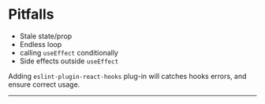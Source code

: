# Pitfalls

- Stale state/prop
- Endless loop
- calling `useEffect` conditionally
- Side effects outside `useEffect`

Adding `eslint-plugin-react-hooks` plug-in will catches hooks errors, and ensure correct usage.

---
